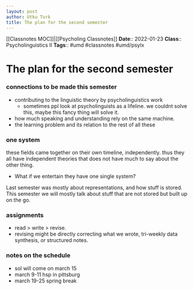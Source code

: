 ```yaml
---
layout: post
author: Utku Turk
title: The plan for the second semester
---
```


[[Classnotes MOC]]|[[Psycholing Classnotes]]
**Date**:: 2022-01-23
**Class**:: Psycholinguistics II
**Tags**:: #umd #classnotes  #umd/psylx

# The plan for the second semester

### connections to be made this semester
- contributing to the linguistic theory by psycholinguistics work
	- sometimes ppl look at psycholinguists as a lifeline. we couldnt solve this, maybe this fancy thing will solve it.
- how much speaking and understanding rely on the same machine. 
- the learning problem and its relation to the rest of all these

### one system
these fields came together on their own timeline, independently. thus they all have independent theories that does not have much to say about the other thing.
- What if we entertain they have one single system?

Last semester was mostly about representations, and how stuff is stored. This semester we will mostly talk about stuff that are not stored but built up on the go. 

### assignments
- read > write > revise.
- revising might be directly correcting what we wrote, tri-weekly data synthesis, or structured notes.

### notes on the schedule
- sol will come on march 15
- march 9-11 hsp in pittsburg
- march 19-25 spring break
